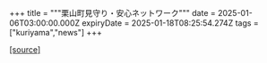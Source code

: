 +++
title = """栗山町見守り・安心ネットワーク"""
date = 2025-01-06T03:00:00.000Z
expiryDate = 2025-01-18T08:25:54.274Z
tags = ["kuriyama","news"]
+++


[[source]](https://www.town.kuriyama.hokkaido.jp/soshiki/43/15354.html)
